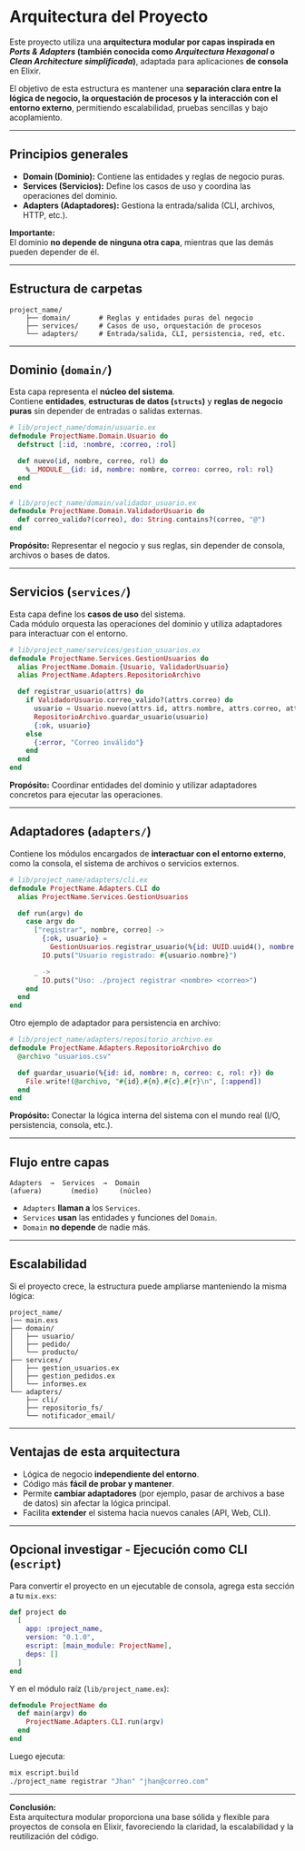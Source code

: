 #  Arquitectura del Proyecto

Este proyecto utiliza una **arquitectura modular por capas inspirada en _Ports & Adapters_ (también conocida como _Arquitectura Hexagonal_ o _Clean Architecture simplificada_)**, adaptada para aplicaciones **de consola** en Elixir.

El objetivo de esta estructura es mantener una **separación clara entre la lógica de negocio, la orquestación de procesos y la interacción con el entorno externo**, permitiendo escalabilidad, pruebas sencillas y bajo acoplamiento.

---

##  Principios generales

- **Domain (Dominio):** Contiene las entidades y reglas de negocio puras.  
- **Services (Servicios):** Define los casos de uso y coordina las operaciones del dominio.  
- **Adapters (Adaptadores):** Gestiona la entrada/salida (CLI, archivos, HTTP, etc.).  

 **Importante:**  
El dominio **no depende de ninguna otra capa**, mientras que las demás pueden depender de él.

---

## Estructura de carpetas

```
project_name/
    ├── domain/       # Reglas y entidades puras del negocio
    ├── services/     # Casos de uso, orquestación de procesos
    └── adapters/     # Entrada/salida, CLI, persistencia, red, etc.
```

---

## Dominio (`domain/`)

Esta capa representa el **núcleo del sistema**.  
Contiene **entidades**, **estructuras de datos (`structs`)** y **reglas de negocio puras** sin depender de entradas o salidas externas.

```elixir
# lib/project_name/domain/usuario.ex
defmodule ProjectName.Domain.Usuario do
  defstruct [:id, :nombre, :correo, :rol]

  def nuevo(id, nombre, correo, rol) do
    %__MODULE__{id: id, nombre: nombre, correo: correo, rol: rol}
  end
end

# lib/project_name/domain/validador_usuario.ex
defmodule ProjectName.Domain.ValidadorUsuario do
  def correo_valido?(correo), do: String.contains?(correo, "@")
end
```

 **Propósito:** Representar el negocio y sus reglas, sin depender de consola, archivos o bases de datos.

---

## Servicios (`services/`)

Esta capa define los **casos de uso** del sistema.  
Cada módulo orquesta las operaciones del dominio y utiliza adaptadores para interactuar con el entorno.

```elixir
# lib/project_name/services/gestion_usuarios.ex
defmodule ProjectName.Services.GestionUsuarios do
  alias ProjectName.Domain.{Usuario, ValidadorUsuario}
  alias ProjectName.Adapters.RepositorioArchivo

  def registrar_usuario(attrs) do
    if ValidadorUsuario.correo_valido?(attrs.correo) do
      usuario = Usuario.nuevo(attrs.id, attrs.nombre, attrs.correo, attrs.rol)
      RepositorioArchivo.guardar_usuario(usuario)
      {:ok, usuario}
    else
      {:error, "Correo inválido"}
    end
  end
end
```

 **Propósito:** Coordinar entidades del dominio y utilizar adaptadores concretos para ejecutar las operaciones.

---

## Adaptadores (`adapters/`)

Contiene los módulos encargados de **interactuar con el entorno externo**, como la consola, el sistema de archivos o servicios externos.

```elixir
# lib/project_name/adapters/cli.ex
defmodule ProjectName.Adapters.CLI do
  alias ProjectName.Services.GestionUsuarios

  def run(argv) do
    case argv do
      ["registrar", nombre, correo] ->
        {:ok, usuario} =
          GestionUsuarios.registrar_usuario(%{id: UUID.uuid4(), nombre: nombre, correo: correo, rol: "normal"})
        IO.puts("Usuario registrado: #{usuario.nombre}")

      _ ->
        IO.puts("Uso: ./project registrar <nombre> <correo>")
    end
  end
end
```

Otro ejemplo de adaptador para persistencia en archivo:

```elixir
# lib/project_name/adapters/repositorio_archivo.ex
defmodule ProjectName.Adapters.RepositorioArchivo do
  @archivo "usuarios.csv"

  def guardar_usuario(%{id: id, nombre: n, correo: c, rol: r}) do
    File.write!(@archivo, "#{id},#{n},#{c},#{r}\n", [:append])
  end
end
```

 **Propósito:** Conectar la lógica interna del sistema con el mundo real (I/O, persistencia, consola, etc.).

---

## Flujo entre capas

```
Adapters  →  Services  →  Domain
(afuera)       (medio)     (núcleo)
```

- `Adapters` **llaman a** los `Services`.
- `Services` **usan** las entidades y funciones del `Domain`.
- `Domain` **no depende** de nadie más.

---

##  Escalabilidad

Si el proyecto crece, la estructura puede ampliarse manteniendo la misma lógica:

```
project_name/
|── main.exs
├── domain/
│   ├── usuario/
│   ├── pedido/
│   └── producto/
├── services/
│   ├── gestion_usuarios.ex
│   ├── gestion_pedidos.ex
│   └── informes.ex
└── adapters/
    ├── cli/
    ├── repositorio_fs/
    └── notificador_email/
```

---

## Ventajas de esta arquitectura

- Lógica de negocio **independiente del entorno**.  
- Código más **fácil de probar y mantener**.  
- Permite **cambiar adaptadores** (por ejemplo, pasar de archivos a base de datos) sin afectar la lógica principal.  
- Facilita **extender** el sistema hacia nuevos canales (API, Web, CLI).  

---

## Opcional investigar - Ejecución como CLI (`escript`)

Para convertir el proyecto en un ejecutable de consola, agrega esta sección a tu `mix.exs`:

```elixir
def project do
  [
    app: :project_name,
    version: "0.1.0",
    escript: [main_module: ProjectName],
    deps: []
  ]
end
```

Y en el módulo raíz (`lib/project_name.ex`):

```elixir
defmodule ProjectName do
  def main(argv) do
    ProjectName.Adapters.CLI.run(argv)
  end
end
```

Luego ejecuta:

```bash
mix escript.build
./project_name registrar "Jhan" "jhan@correo.com"
```

---

**Conclusión:**  
Esta arquitectura modular proporciona una base sólida y flexible para proyectos de consola en Elixir, favoreciendo la claridad, la escalabilidad y la reutilización del código.
